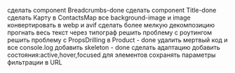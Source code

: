 сделать component Breadcrumbs-done
сделать component Title-done
сделать Карту в ContactsMap
все background-image и image конвертировать в webp и avif
сделать более мелкую декомпозицию
прогнать весь текст через типограф
решить проблему с роутингом
решить проблему с PropsDrilling в Product - done
удалить мертвый код и все console.log
добавить skeleton - done
сделать адаптацию
добавить состояния:active,hover,focused для элементов
сохранять параметры фильтрации в URL
